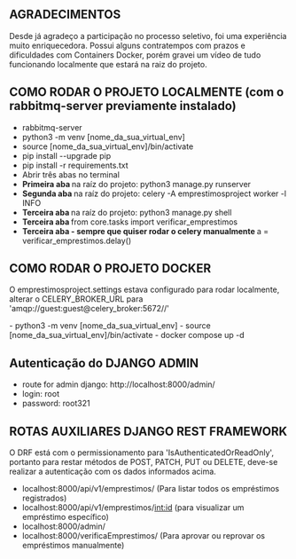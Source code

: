 ## AGRADECIMENTOS
<p> Desde já agradeço a participação no processo seletivo, foi uma experiência muito enriquecedora.
    Possui alguns contratempos com prazos e dificuldades com Containers Docker, porém gravei um vídeo
    de tudo funcionando localmente que estará na raiz do projeto.</p>

## COMO RODAR O PROJETO LOCALMENTE (com o rabbitmq-server previamente instalado)
- rabbitmq-server
- python3 -m venv [nome_da_sua_virtual_env]
- source [nome_da_sua_virtual_env]/bin/activate
- pip install --upgrade pip
- pip install -r requirements.txt
- Abrir três abas no terminal
- <b> Primeira aba </b> na raíz do projeto: python3 manage.py runserver
- <b> Segunda aba </b> na raíz do projeto: celery -A emprestimosproject worker -l INFO
- <b> Terceira aba </b> na raíz do projeto: python3 manage.py shell
- <b> Terceira aba </b> from core.tasks import verificar_emprestimos
- <b> Terceira aba - sempre que quiser rodar o celery manualmente </b> a = verificar_emprestimos.delay()

## COMO RODAR O PROJETO DOCKER
<p> O emprestimosproject.settings estava configurado para rodar localmente, alterar o CELERY_BROKER_URL para
    'amqp://guest:guest@celery_broker:5672//'</p>
- python3 -m venv [nome_da_sua_virtual_env]
- source [nome_da_sua_virtual_env]/bin/activate
- docker compose up -d

## Autenticação do DJANGO ADMIN
- route for admin django: http://localhost:8000/admin/
- login: root
- password: root321

## ROTAS AUXILIARES DJANGO REST FRAMEWORK
<p> O DRF está com o permissionamento para 'IsAuthenticatedOrReadOnly', portanto para restar métodos de POST,
PATCH, PUT ou DELETE, deve-se realizar a autenticação com os dados informados acima.

- localhost:8000/api/v1/emprestimos/ (Para listar todos os empréstimos registrados)
- localhost:8000/api/v1/emprestimos/<int:id> (para visualizar um empréstimo específico)
- localhost:8000/admin/
- localhost:8000/verificaEmprestimos/ (Para aprovar ou reprovar os empréstimos manualmente)